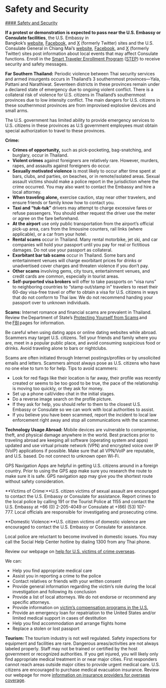 # Safety and Security

[#### Safety and Security](javascript:void(0); "Safety and Security")

**If a protest or demonstration is expected to pass near the U.S. Embassy or Consulate facilities**, the U.S. Embassy in Bangkok’s [website](https://gcc02.safelinks.protection.outlook.com/?url=https%3A%2F%2Fth.usembassy.gov%2F&data=05%7C01%7COCSContentManager%40state.gov%7Cb2f665e734fb4b0fa5ee08db8e70a1c8%7C66cf50745afe48d1a691a12b2121f44b%7C0%7C0%7C638260386625727971%7CUnknown%7CTWFpbGZsb3d8eyJWIjoiMC4wLjAwMDAiLCJQIjoiV2luMzIiLCJBTiI6Ik1haWwiLCJXVCI6Mn0%3D%7C3000%7C%7C%7C&sdata=w2TT08SwitUn1qLTwqkhaHuhIY0YHvxJGAuN%2FwSpSLo%3D&reserved=0), [Facebook,](https://gcc02.safelinks.protection.outlook.com/?url=https%3A%2F%2Fwww.facebook.com%2Fusembassybkk%2F&data=05%7C01%7COCSContentManager%40state.gov%7Cb2f665e734fb4b0fa5ee08db8e70a1c8%7C66cf50745afe48d1a691a12b2121f44b%7C0%7C0%7C638260386625727971%7CUnknown%7CTWFpbGZsb3d8eyJWIjoiMC4wLjAwMDAiLCJQIjoiV2luMzIiLCJBTiI6Ik1haWwiLCJXVCI6Mn0%3D%7C3000%7C%7C%7C&sdata=7ObIi9PtSL403fmdUP1ktK2JkAh690BFqjm8m98lyu0%3D&reserved=0) and [X](https://x.com/USEmbassyBKK) (formerly Twitter) sites and the U.S. Consulate General in Chiang Mai’s [website](https://gcc02.safelinks.protection.outlook.com/?url=https%3A%2F%2Fth.usembassy.gov%2Fembassy-consulate%2Fchiang-mai%2F&data=05%7C01%7COCSContentManager%40state.gov%7Cb2f665e734fb4b0fa5ee08db8e70a1c8%7C66cf50745afe48d1a691a12b2121f44b%7C0%7C0%7C638260386625727971%7CUnknown%7CTWFpbGZsb3d8eyJWIjoiMC4wLjAwMDAiLCJQIjoiV2luMzIiLCJBTiI6Ik1haWwiLCJXVCI6Mn0%3D%7C3000%7C%7C%7C&sdata=DJIOO5yLqH90ODT9mCyz%2Bj7AlOYlY2rsT0y1DNkl1mw%3D&reserved=0), [Facebook](https://gcc02.safelinks.protection.outlook.com/?url=https%3A%2F%2Fwww.facebook.com%2Fchiangmai.usconsulate&data=05%7C01%7COCSContentManager%40state.gov%7Cb2f665e734fb4b0fa5ee08db8e70a1c8%7C66cf50745afe48d1a691a12b2121f44b%7C0%7C0%7C638260386625727971%7CUnknown%7CTWFpbGZsb3d8eyJWIjoiMC4wLjAwMDAiLCJQIjoiV2luMzIiLCJBTiI6Ik1haWwiLCJXVCI6Mn0%3D%7C3000%7C%7C%7C&sdata=i5%2FyJvorPiCtSXx82ziYw4fNmKobI%2FPHNDUfQwzQtEk%3D&reserved=0), and [X](https://x.com/USConsChiangMai) (formerly Twitter) sites post information about local events that may affect Consulate functions. Enroll in the [Smart Traveler Enrollment Program](https://step.state.gov/step/) ([STEP](https://step.state.gov/step/)) to receive security and safety messages.

**Far Southern Thailand:** Periodic violence between Thai security services and armed insurgents occurs in Thailand’s 3 southernmost provinces—Yala, Pattani and Narathiwat. Seventeen districts in these provinces remain under a declared state of emergency due to ongoing violent conflict. There is a collateral risk of violence for U.S. citizens in Thailand’s southernmost provinces due to low intensity conflict. The main dangers for U.S. citizens in these southernmost provinces are from improvised explosive devices and small arms.

The U.S. government has limited ability to provide emergency services to U.S. citizens in these provinces as U.S government employees must obtain special authorization to travel to these provinces.

**Crime:**

* **Crimes of opportunity,** such as pick-pocketing, bag-snatching, and burglary, occur in Thailand.
* **Violent crimes** against foreigners are relatively rare. However, murders, rapes, and assaults against foreigners do occur.
* **Sexually motivated violence** is most likely to occur after time spent at bars, clubs, and parties, on beaches, or in remote/isolated areas. Sexual assault victims should make a police report in the jurisdiction where the crime occurred. You may also want to contact the Embassy and hire a local attorney.
* **When traveling alone,** exercise caution, stay near other travelers, and ensure friends or family know how to contact you.
* **Taxi and “tuk-tuk”** drivers may attempt to charge excessive fares or refuse passengers. You should either request the driver use the meter or agree on the fare beforehand.
* **At the airport** use only public transportation from the airport’s official pick-up area, cars from the limousine counters, rail links (where applicable), or a car from your hotel.
* **Rental scams** occur in Thailand. Many rental motorbike, jet ski, and car companies will hold your passport until you pay for real or fictitious damages. Do not use your passport as collateral.
* **Exorbitant bar tab scams** occur in Thailand. Some bars and entertainment venues will charge exorbitant prices for drinks or unadvertised cover charges and threaten violence if you don’t pay.
* **Other scams** involving gems, city tours, entertainment venues, and credit cards are common, especially in tourist areas.
* **Self-purported visa brokers** will offer to take passports on “visa runs” to neighboring countries to “stamp out/stamp in” travelers to reset their 60-day visa-free travel or offer to obtain a visa for U.S. citizens in ways that do not conform to Thai law. We do not recommend handing your passport over to unknown individuals.

**Scams:** Internet romance and financial scams are prevalent in Thailand. Review the Department of State’s [Protecting Yourself from Scams](https://travel.state.gov/content/travel/en/international-travel/emergencies/international-financial-scams.html) and the [FBI](http://www.fbi.gov/scams-safety/fraud) pages for information.

Be careful when using dating apps or online dating websites while abroad. Scammers may target U.S. citizens. Tell your friends and family where you are, meet in a popular public place, and avoid consuming suspicious food or drinks. Avoid traveling alone to bars or nightclubs.

Scams are often initiated through Internet postings/profiles or by unsolicited emails and letters. Scammers almost always pose as U.S. citizens who have no one else to turn to for help. Tips to avoid scammers:

* Look for red flags like their location is far away, their profile was recently created or seems to be too good to be true, the pace of the relationship is moving too quickly, or they ask for money.
* Set up a phone call/video chat in the initial stages.
* Do a reverse image search on the profile picture.
* If they ask for help, you should refer to them to the closest U.S. Embassy or Consulate so we can work with local authorities to assist.
* If you believe you have been scammed, report the incident to local law enforcement right away and stop all communications with the scammer.

**Technology Usage Abroad:** Mobile devices are vulnerable to compromise, theft, and physical damage anywhere in the world. Best practices prior to traveling abroad are keeping all software (operating system and apps) updated and use virtual private network (VPN) and encrypted voice over IP (VoIP) applications if possible. Make sure that all VPN/VoIP are reputable, and U.S. based. Do not connect to unknown open Wi-Fi.

GPS Navigation Apps are helpful in getting U.S. citizens around in a foreign country. Prior to using the GPS app make sure you research the route to make sure it is safe. GPS navigation app may give you the shortest route without safety consideration.

**Victims of Crime:**U.S. citizen victims of sexual assault are encouraged to contact the U.S. Embassy or Consulate for assistance. Report crimes to the local police by calling 191 or the Tourist Police at 1155 and contact the U.S. Embassy at +66 (0) 2-205-4049 or Consulate at +(66) (53) 107-777. Local officials are responsible for investigating and prosecuting crime.

**Domestic Violence:**U.S. citizen victims of domestic violence are encouraged to contact the U.S. Embassy or Consulate for assistance.

Local police are reluctant to become involved in domestic issues. You may call the Social Help Center hotline by dialing 1300 from any Thai phone.

Review our webpage on [help for U.S. victims of crime overseas](http://travel.state.gov/content/passports/en/emergencies/victims.html).

We can:

* Help you find appropriate medical care
* Assist you in reporting a crime to the police
* Contact relatives or friends with your written consent
* Provide general information regarding the victim’s role during the local investigation and following its conclusion
* Provide a list of local attorneys. We do not endorse or recommend any specific attorneys.
* Provide information on [victim’s compensation programs in the U.S.](http://travel.state.gov/content/passports/english/emergencies/victims.html)
* Provide an emergency loan for repatriation to the United States and/or limited medical support in cases of destitution
* Help you find accommodation and arrange flights home
* Replace a stolen or lost passport

**Tourism:** The tourism industry is not well regulated. Safety inspections for equipment and facilities are rare. Dangerous areas/activities are not always labeled properly. Staff may not be trained or certified by the host government or recognized authorities. If you get injured, you will likely only find appropriate medical treatment in or near major cities. First responders cannot reach areas outside major cities to provide urgent medical care. U.S. citizens are encouraged to purchase medical evacuation insurance. Review our webpage for more [information on insurance providers for overseas coverage](https://travel.state.gov/content/travel/en/international-travel/before-you-go/your-health-abroad/Insurance_Coverage_Overseas.html).